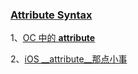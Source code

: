 ### [Attribute Syntax](https://gcc.gnu.org/onlinedocs/gcc/Attribute-Syntax.html)

1、[OC 中的 __attribute__](https://www.jianshu.com/p/529dc0501bd3)

2、[iOS __attribute__那点小事](https://www.jianshu.com/p/abeee47e82d8)
